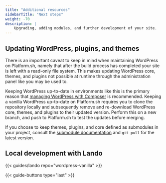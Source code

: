 ```yaml
---
title: "Additional resources"
sidebarTitle: "Next steps"
weight: -70
description: |
    Upgrading, adding modules, and further development of your site.
---
```


## Updating WordPress, plugins, and themes

There is an important caveat to keep in mind when maintaining WordPress on Platform.sh,
namely that after the build process has completed your site is left with a read-only file system.
This makes updating WordPress core, themes, and plugins not possible at runtime through the administration panel like you may be used to. 

Keeping WordPress up-to-date in environments like this is the primary reason that [managing WordPress with Composer](/guides/wordpress/composer/_index.md) is recommended.
Keeping a vanilla WordPress up-to-date on Platform.sh requires you to clone the repository locally
and subsequently remove and re-download WordPress core, themes, and plugins to their updated version.
Perform this on a new branch, and push to Platform.sh to test the updates before merging. 

If you choose to keep themes, plugins, and core defined as submodules in your project,
consult the [submodule documentation](/development/submodules.md) and `git pull` for the latest version.

## Local development with Lando

{{< guides/lando repo="wordpress-vanilla" >}}

{{< guide-buttons type="last" >}}